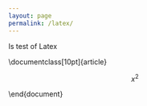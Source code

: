 ```yaml
---
layout: page
permalink: /latex/
---
```


<script src="https://cdn.mathjax.org/mathjax/latest/MathJax.js?config=TeX-AMS-MML_HTMLorMML" type="text/javascript"></script>


Is test of Latex


\documentclass[10pt]{article}

$$ x^2 $$

\end{document}


